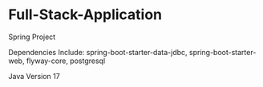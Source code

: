 # Full-Stack-Application

Spring Project

Dependencies Include:
spring-boot-starter-data-jdbc,
spring-boot-starter-web,
flyway-core,
postgresql

Java Version 17
